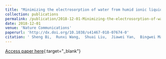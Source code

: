 ```yaml
---
title: "Minimizing the electrosorption of water from humid ionic liquids on electrodes"
collection: publications
permalink: /publication/2018-12-01-Minimizing-the-electrosorption-of-water-from-humid-ionic-liquids-on-electrodes
date: 2018-12-01
venue: 'Nature Communications'
paperurl: 'http://dx.doi.org/10.1038/s41467-018-07674-0'
citation: ' Sheng Bi,  Runxi Wang,  Shuai Liu,  Jiawei Yan,  Bingwei Mao,  Alexei Kornyshev,  Guang Feng, &quot;Minimizing the electrosorption of water from humid ionic liquids on electrodes.&quot; Nature Communications, 2018.'
---
```

[Access paper here](http://dx.doi.org/10.1038/s41467-018-07674-0){:target="_blank"}
